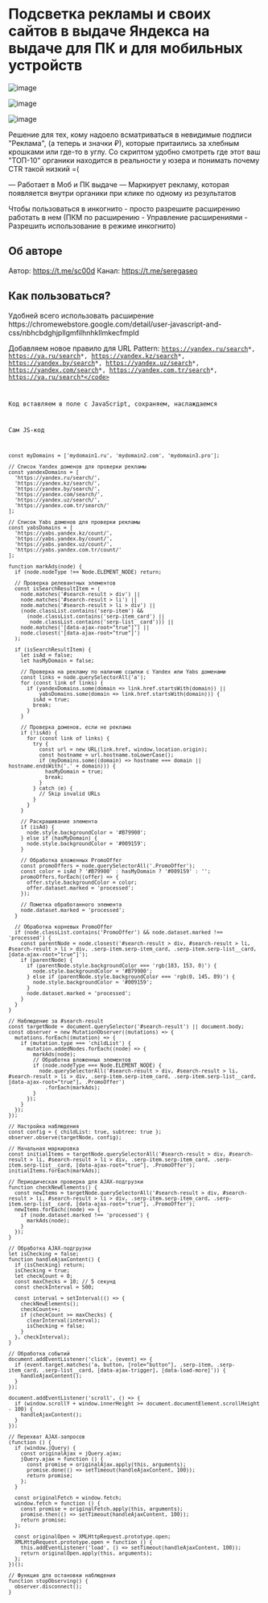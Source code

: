 <h1>Подсветка рекламы и своих сайтов в выдаче Яндекса на выдаче для ПК и для мобильных устройств</h1>


![image](https://github.com/user-attachments/assets/70c71f12-4a74-4fce-8cae-046eff35dd4d)

![image](https://github.com/user-attachments/assets/3873bf79-7b1a-45d3-a64f-387e05ad3719)

![image](https://github.com/user-attachments/assets/a30a4cdf-0f3c-436b-856f-ae702d5ffad4)



Решение для тех, кому надоело всматриваться в невидимые подписи "Реклама", (а теперь и значки ₽), которые притаились за хлебным крошками или где-то в углу. 
Со скриптом удобно смотреть где этот ваш "ТОП-10" органики находится в реальности у юзера и понимать почему CTR такой низкий =(

— Работает в Моб и ПК выдаче
— Маркирует рекламу, которая появляется внутри органики при клике по одному из результатов

Чтобы пользоваться в инкогнито - просто разрешите расширению работать в нем (ПКМ по расширению - Управление расширениями - Разрешить использование в режиме инкогнито)

<h2>Об авторе</h2>

Автор: https://t.me/sc00d
Канал: https://t.me/seregaseo

<h2>Как пользоваться?</h2>
Удобней всего использовать расширение https://chromewebstore.google.com/detail/user-javascript-and-css/nbhcbdghjpllgmfilhnhkllmkecfmpld

Добавляем новое правило для URL Pattern: 
<code>https://yandex.ru/search*, https://ya.ru/search*, https://yandex.kz/search*, https://yandex.by/search*, https://yandex.uz/search*, https://yandex.com/search*, https://yandex.com.tr/search*, https://ya.ru/search*</code>

Код вставляем в поле с JavaScript, сохраняем, наслаждаемся


Сам JS-код

```
const myDomains = ['mydomain1.ru', 'mydomain2.com', 'mydomain3.pro'];

// Список Yandex доменов для проверки рекламы
const yandexDomains = [
  'https://yandex.ru/search/',
  'https://yandex.kz/search/',
  'https://yandex.by/search/',
  'https://yandex.com/search/',
  'https://yandex.uz/search/',
  'https://yandex.com.tr/search/'
];

// Список Yabs доменов для проверки рекламы
const yabsDomains = [
  'https://yabs.yandex.kz/count/',
  'https://yabs.yandex.by/count/',
  'https://yabs.yandex.uz/count/',
  'https://yabs.yandex.com.tr/count/'
];

function markAds(node) {
  if (node.nodeType !== Node.ELEMENT_NODE) return;

  // Проверка релевантных элементов
  const isSearchResultItem = (
    node.matches('#search-result > div') ||
    node.matches('#search-result > li') ||
    node.matches('#search-result > li > div') ||
    (node.classList.contains('serp-item') && 
      (node.classList.contains('serp-item_card') || 
       node.classList.contains('serp-list__card'))) ||
    node.matches('[data-ajax-root="true"]') ||
    node.closest('[data-ajax-root="true"]')
  );

  if (isSearchResultItem) {
    let isAd = false;
    let hasMyDomain = false;

    // Проверка на рекламу по наличию ссылки с Yandex или Yabs доменами
    const links = node.querySelectorAll('a');
    for (const link of links) {
      if (yandexDomains.some(domain => link.href.startsWith(domain)) || 
          yabsDomains.some(domain => link.href.startsWith(domain))) {
        isAd = true;
        break;
      }
    }

    // Проверка доменов, если не реклама
    if (!isAd) {
      for (const link of links) {
        try {
          const url = new URL(link.href, window.location.origin);
          const hostname = url.hostname.toLowerCase();
          if (myDomains.some((domain) => hostname === domain || hostname.endsWith('.' + domain))) {
            hasMyDomain = true;
            break;
          }
        } catch (e) {
          // Skip invalid URLs
        }
      }
    }

    // Раскрашивание элемента
    if (isAd) {
      node.style.backgroundColor = '#B79900';
    } else if (hasMyDomain) {
      node.style.backgroundColor = '#009159';
    }

    // Обработка вложенных PromoOffer
    const promoOffers = node.querySelectorAll('.PromoOffer');
    const color = isAd ? '#B79900' : hasMyDomain ? '#009159' : '';
    promoOffers.forEach((offer) => {
      offer.style.backgroundColor = color;
      offer.dataset.marked = 'processed';
    });

    // Пометка обработанного элемента
    node.dataset.marked = 'processed';
  }

  // Обработка корневых PromoOffer
  if (node.classList.contains('PromoOffer') && node.dataset.marked !== 'processed') {
    const parentNode = node.closest('#search-result > div, #search-result > li, #search-result > li > div, .serp-item.serp-item_card, .serp-item.serp-list__card, [data-ajax-root="true"]');
    if (parentNode) {
      if (parentNode.style.backgroundColor === 'rgb(183, 153, 0)') {
        node.style.backgroundColor = '#B79900';
      } else if (parentNode.style.backgroundColor === 'rgb(0, 145, 89)') {
        node.style.backgroundColor = '#009159';
      }
      node.dataset.marked = 'processed';
    }
  }
}

// Наблюдение за #search-result
const targetNode = document.querySelector('#search-result') || document.body;
const observer = new MutationObserver((mutations) => {
  mutations.forEach((mutation) => {
    if (mutation.type === 'childList') {
      mutation.addedNodes.forEach((node) => {
        markAds(node);
        // Обработка вложенных элементов
        if (node.nodeType === Node.ELEMENT_NODE) {
          node.querySelectorAll('#search-result > div, #search-result > li, #search-result > li > div, .serp-item.serp-item_card, .serp-item.serp-list__card, [data-ajax-root="true"], .PromoOffer')
            .forEach(markAds);
        }
      });
    }
  });
});

// Настройка наблюдения
const config = { childList: true, subtree: true };
observer.observe(targetNode, config);

// Начальная маркировка
const initialItems = targetNode.querySelectorAll('#search-result > div, #search-result > li, #search-result > li > div, .serp-item.serp-item_card, .serp-item.serp-list__card, [data-ajax-root="true"], .PromoOffer');
initialItems.forEach(markAds);

// Периодическая проверка для AJAX-подгрузки
function checkNewElements() {
  const newItems = targetNode.querySelectorAll('#search-result > div, #search-result > li, #search-result > li > div, .serp-item.serp-item_card, .serp-item.serp-list__card, [data-ajax-root="true"], .PromoOffer');
  newItems.forEach((node) => {
    if (node.dataset.marked !== 'processed') {
      markAds(node);
    }
  });
}

// Обработка AJAX-подгрузки
let isChecking = false;
function handleAjaxContent() {
  if (isChecking) return;
  isChecking = true;
  let checkCount = 0;
  const maxChecks = 10; // 5 секунд
  const checkInterval = 500;

  const interval = setInterval(() => {
    checkNewElements();
    checkCount++;
    if (checkCount >= maxChecks) {
      clearInterval(interval);
      isChecking = false;
    }
  }, checkInterval);
}

// Обработка событий
document.addEventListener('click', (event) => {
  if (event.target.matches('a, button, [role="button"], .serp-item, .serp-item_card, .serp-list__card, [data-ajax-trigger], [data-load-more]')) {
    handleAjaxContent();
  }
});

document.addEventListener('scroll', () => {
  if (window.scrollY + window.innerHeight >= document.documentElement.scrollHeight - 100) {
    handleAjaxContent();
  }
});

// Перехват AJAX-запросов
(function () {
  if (window.jQuery) {
    const originalAjax = jQuery.ajax;
    jQuery.ajax = function () {
      const promise = originalAjax.apply(this, arguments);
      promise.done(() => setTimeout(handleAjaxContent, 100));
      return promise;
    };
  }

  const originalFetch = window.fetch;
  window.fetch = function () {
    const promise = originalFetch.apply(this, arguments);
    promise.then(() => setTimeout(handleAjaxContent, 100));
    return promise;
  };

  const originalOpen = XMLHttpRequest.prototype.open;
  XMLHttpRequest.prototype.open = function () {
    this.addEventListener('load', () => setTimeout(handleAjaxContent, 100));
    return originalOpen.apply(this, arguments);
  };
})();

// Функция для остановки наблюдения
function stopObserving() {
  observer.disconnect();
}

